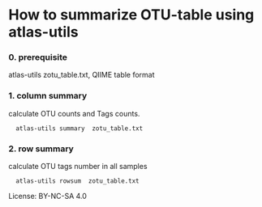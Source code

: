 # How to summarize OTU-table using atlas-utils

### 0. prerequisite

atlas-utils
zotu_table.txt, QIIME table format

### 1. column summary

calculate OTU counts and Tags counts.
      
      atlas-utils summary  zotu_table.txt

### 2. row summary

calculate OTU tags number in all samples
      
      atlas-utils rowsum  zotu_table.txt

License: BY-NC-SA 4.0